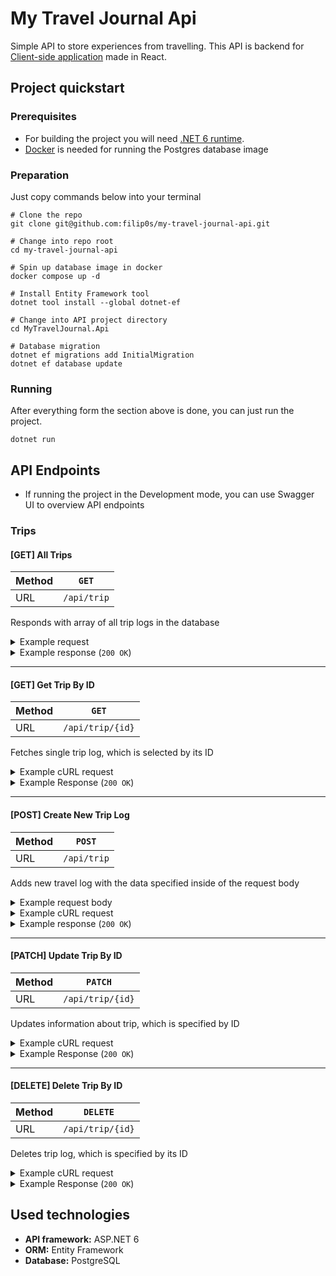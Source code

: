 # My Travel Journal Api

Simple API to store experiences from travelling. This API is backend
for [Client-side application](https://github.com/filip0s/my-travel-journal-web) made in React.

## Project  quickstart

### Prerequisites

- For building the project you will need [.NET 6 runtime](https://dotnet.microsoft.com/en-us/download).
- [Docker](https://docs.docker.com/desktop/install/linux-install/) is needed for running the Postgres database image

### Preparation
Just copy commands below into your terminal

```shell
# Clone the repo
git clone git@github.com:filip0s/my-travel-journal-api.git

# Change into repo root
cd my-travel-journal-api

# Spin up database image in docker
docker compose up -d

# Install Entity Framework tool
dotnet tool install --global dotnet-ef

# Change into API project directory
cd MyTravelJournal.Api

# Database migration
dotnet ef migrations add InitialMigration
dotnet ef database update
```

### Running
After everything form the section above is done, you can just run the project.

```shell
dotnet run
```

## API Endpoints

- If running the project in the Development mode, you can use Swagger UI to overview API endpoints

### Trips

#### [GET] All Trips

| Method | `GET`       |
|--------|-------------|
| URL    | `/api/trip` |

Responds with array of all trip logs in the database

<details>
<summary>Example request</summary>

```shell
curl -X 'GET' \
  'https://localhost:7258/api/trip' \
  -H 'accept: text/plain'

```

</details>

<details>
<summary>Example response (<code>200 OK</code>) </summary>

```json
[
  {
    "id": 1,
    "title": "Mount Fuji",
    "description": "Our trip to Japan",
    "location": "Japan",
    "start": "2022-05-24T00:00:00",
    "end": "2022-05-27T00:00:00"
  },
  {
    "id": 2,
    "title": "Whole day on the beach",
    "description": "I've finally been to LA, so it was a MUST to go to Venice",
    "location": "Venice Beach, CA",
    "start": "2022-08-04T13:07:57.827Z",
    "end": "2022-08-04T13:07:57.827Z"
  }
]
```

</details>

---

#### [GET] Get Trip By ID

| Method | `GET`            |
|--------|------------------|
| URL    | `/api/trip/{id}` |

Fetches single trip log, which is selected by its ID

<details>
<summary>Example cURL request</summary>

```shell
curl -X 'GET' \
  'https://localhost:7258/api/trip/2' \
  -H 'accept: text/plain'
```

</details>

<details>
<summary>Example Response (<code>200 OK</code>)</summary>

```shell

{
  "id": 2,
  "title": "Whole day on the beach",
  "description": "I've finally been to LA, so it was a MUST to go to Venice",
  "location": "Venice Beach, CA",
  "start": "2022-08-04T13:07:57.827Z",
  "end": "2022-08-04T13:07:57.827Z"
}
```

</details>

---

#### [POST] Create New Trip Log

| Method | `POST`      |
|--------|-------------|
| URL    | `/api/trip` |

Adds new travel log with the data specified inside of the request body

<details>
<summary>Example request body</summary>

```json
{
  "id": 0,
  "title": "string",
  "description": "string",
  "location": "string",
  "start": "2022-07-28T18:33:13.348Z",
  "end": "2022-07-28T18:33:13.348Z"
}
```

> value of the `id` field does not matter because database assigns its own id.

> Note that the `start` and `end` attribute which are type of `DateTime` should be
> in [ISO 8601 format](https://en.wikipedia.org/wiki/ISO_8601)

</details>
<details>
<summary>Example cURL request</summary>

```shell
curl -X 'POST' \
  'https://localhost:7258/api/trip' \
  -H 'accept: */*' \
  -H 'Content-Type: application/json' \
  -d '{
  "title": "Whole day on the beach",
  "description": "I'\''ve finally been to LA, so it was a MUST to go to Venice",
  "location": "Venice Beach, CA",
  "start": "2022-08-04T13:07:57.827Z",
  "end": "2022-08-04T13:07:57.827Z"
}'
```

</details>

<details>
<summary>Example response (<code>200 OK</code>)</summary>

```text
Journal successfully added
```

</details>

---

#### [PATCH] Update Trip By ID

| Method | `PATCH`          |
|--------|------------------|
| URL    | `/api/trip/{id}` |

Updates information about trip, which is specified by ID

<details>
<summary>Example cURL request</summary>

```shell
curl -X 'PATCH' \
  'https://localhost:7258/api/trip/2' \
  -H 'accept: */*' \
  -H 'Content-Type: application/json' \
  -d '{
    "id": 2,
    "title": "Whole day on the beach",
    "description": "I'\''ve finally been to LA, so it was a MUST to go to Santa Monica",
    "location": "Santa Monica, CA",
    "start": "2022-08-04T13:07:57.827Z",
    "end": "2022-08-04T13:07:57.827Z"
  }'
  
```

> Please be wary of the fact that the value of the `id` field in the request
> JSON does not matter. `id` is only specified by value passed in the URL

</details>

<details>
<summary>Example Response (<code>200 OK</code>)</summary>

```text
Trip data (id 2) successfully updated.
```

</details>

---

#### [DELETE] Delete Trip By ID

| Method | `DELETE`         |
|--------|------------------|
| URL    | `/api/trip/{id}` |

Deletes trip log, which is specified by its ID

<details>
<summary>Example cURL request</summary>

```shell
curl -X 'DELETE' \
  'https://localhost:7258/api/trip/1' \
  -H 'accept: */*'
```

</details>

<details>
<summary>Example Response (<code>200 OK</code>)</summary>

```text
Trip with id 1 sucessfully deleted
```

</details>

## Used technologies

- **API framework:** ASP.NET 6
- **ORM:** Entity Framework
- **Database:** PostgreSQL